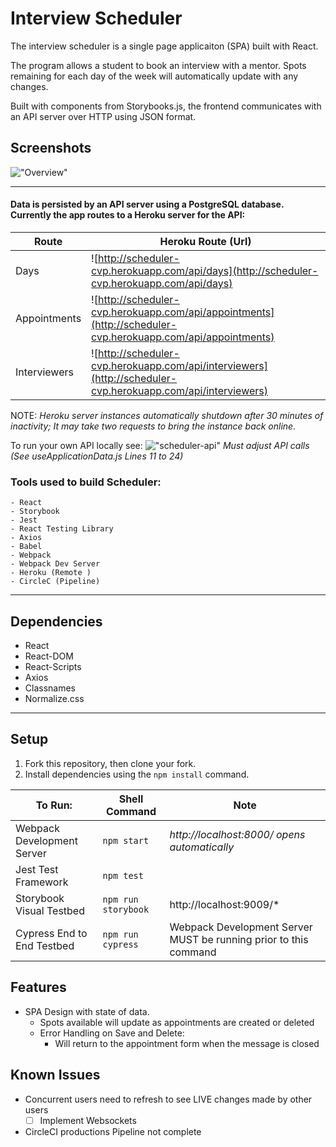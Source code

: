 # Interview Scheduler

The interview scheduler is a single page applicaiton (SPA) built with React.

The program allows a student to book an interview with a mentor.
Spots remaining for each day of the week will automatically update with any changes.

Built with components from Storybooks.js, the frontend communicates with an API server over HTTP using JSON format.

## Screenshots
!["Overview"](https://raw.githubusercontent.com/CharlesP8412/scheduler/master/docs/overview.gif)

-----------------------------------

#### Data is persisted by an API server using a PostgreSQL database.  Currently the app routes to a Heroku server for the API:

Route | Heroku Route (Url)
----- | ----------------
Days | ![http://scheduler-cvp.herokuapp.com/api/days](http://scheduler-cvp.herokuapp.com/api/days)
Appointments | ![http://scheduler-cvp.herokuapp.com/api/appointments](http://scheduler-cvp.herokuapp.com/api/appointments)
Interviewers | ![http://scheduler-cvp.herokuapp.com/api/interviewers](http://scheduler-cvp.herokuapp.com/api/interviewers)

NOTE: *Heroku server instances automatically shutdown after 30 minutes of inactivity; It may take two requests to bring the instance back online.*

To run your own API locally see: 
!["scheduler-api"](https://github.com/CharlesP8412/scheduler-api)
*Must adjust API calls (See useApplicationData.js Lines 11 to 24)* 


### Tools used to build Scheduler: 
```
- React
- Storybook
- Jest
- React Testing Library
- Axios
- Babel
- Webpack
- Webpack Dev Server
- Heroku (Remote )
- CircleC (Pipeline)
```

-----------------------------------

## Dependencies
- React
- React-DOM
- React-Scripts
- Axios
- Classnames
- Normalize.css

-----------------------------------

## Setup
1. Fork this repository, then clone your fork.
2. Install dependencies using the `npm install` command.

To Run:                             | Shell Command       | Note
----------------------------------  | ------------------- | -------------
Webpack Development Server          | `npm start`| *http://localhost:8000/ opens automatically*
Jest Test Framework                 | `npm test`
Storybook Visual Testbed            | `npm run storybook`| http://localhost:9009/*
Cypress End to End Testbed          | `npm run cypress`| Webpack Development Server MUST be running prior to this command

## Features
- SPA Design with state of data.
  - Spots available will update as appointments are created or deleted
  - Error Handling on Save and Delete:
    - Will return to the appointment form when the message is closed

## Known Issues
- Concurrent users need to refresh to see LIVE changes made by other users
  - [ ] Implement Websockets
- CircleCI productions Pipeline not complete
